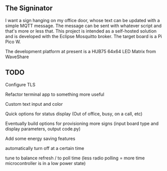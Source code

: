 ## The Signinator

I want a sign hanging on my office door, whose text can be updated with a simple MQTT message. The message can be sent with whatever script and that's more or less that. This project is intended as a self-hosted solution and is developed with the Eclipse Mosquitto broker. The target board is a Pi Pico W.

The development platform at present is a HUB75 64x64 LED Matrix from WaveShare

## TODO
Configure TLS

Refactor terminal app to something more useful
  
  Custom text input and color
  
  Quick options for status display (Out of office, busy, on a call, etc)
  
  Eventually build options for provisioning more signs (input board type and display parameters, output code.py)

Add some energy saving features
  
  automatically turn off at a certain time
  
  tune to balance refresh / to poll time (less radio polling = more time microcontroller is in a low power state)
